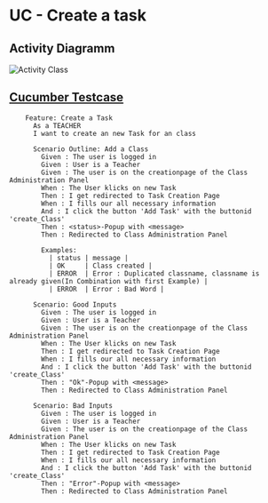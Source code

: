 UC - Create a task
=========================

Activity Diagramm
-----------------
![Activity Class](https://raw.githubusercontent.com/Unk3wn/TaskHub---Documentation/main/UC/UseCases/CreateTask/CreateTask.png)

[Cucumber Testcase](https://github.com/Unk3wn/TaskHub---Codebase/blob/master/CucumberTests/src/test/resource/CreateATask.feature)
----------------
        Feature: Create a Task
          As a TEACHER
          I want to create an new Task for an class

          Scenario Outline: Add a Class
            Given : The user is logged in
            Given : User is a Teacher
            Given : The user is on the creationpage of the Class Administration Panel
            When : The User klicks on new Task
            Then : I get redirected to Task Creation Page
            When : I fills our all necessary information
            And : I click the button 'Add Task' with the buttonid 'create_Class'
            Then : <status>-Popup with <message>
            Then : Redirected to Class Administration Panel

            Examples:
              | status | message |
              | OK     | Class created |
              | ERROR  | Error : Duplicated classname, classname is already given(In Combination with first Example) |
              | ERROR  | Error : Bad Word |

          Scenario: Good Inputs
            Given : The user is logged in
            Given : User is a Teacher
            Given : The user is on the creationpage of the Class Administration Panel
            When : The User klicks on new Task
            Then : I get redirected to Task Creation Page
            When : I fills our all necessary information
            And : I click the button 'Add Task' with the buttonid 'create_Class'
            Then : "Ok"-Popup with <message>
            Then : Redirected to Class Administration Panel

          Scenario: Bad Inputs
            Given : The user is logged in
            Given : User is a Teacher
            Given : The user is on the creationpage of the Class Administration Panel
            When : The User klicks on new Task
            Then : I get redirected to Task Creation Page
            When : I fills our all necessary information
            And : I click the button 'Add Task' with the buttonid 'create_Class'
            Then : "Error"-Popup with <message>
            Then : Redirected to Class Administration Panel
